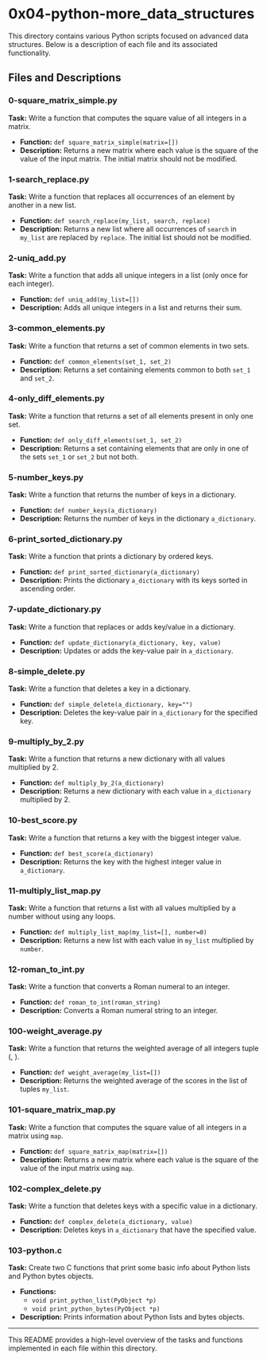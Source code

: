# 0x04-python-more_data_structures

This directory contains various Python scripts focused on advanced data structures. Below is a description of each file and its associated functionality.

## Files and Descriptions

### 0-square_matrix_simple.py
**Task:** Write a function that computes the square value of all integers in a matrix.
- **Function:** `def square_matrix_simple(matrix=[])`
- **Description:** Returns a new matrix where each value is the square of the value of the input matrix. The initial matrix should not be modified.

### 1-search_replace.py
**Task:** Write a function that replaces all occurrences of an element by another in a new list.
- **Function:** `def search_replace(my_list, search, replace)`
- **Description:** Returns a new list where all occurrences of `search` in `my_list` are replaced by `replace`. The initial list should not be modified.

### 2-uniq_add.py
**Task:** Write a function that adds all unique integers in a list (only once for each integer).
- **Function:** `def uniq_add(my_list=[])`
- **Description:** Adds all unique integers in a list and returns their sum.

### 3-common_elements.py
**Task:** Write a function that returns a set of common elements in two sets.
- **Function:** `def common_elements(set_1, set_2)`
- **Description:** Returns a set containing elements common to both `set_1` and `set_2`.

### 4-only_diff_elements.py
**Task:** Write a function that returns a set of all elements present in only one set.
- **Function:** `def only_diff_elements(set_1, set_2)`
- **Description:** Returns a set containing elements that are only in one of the sets `set_1` or `set_2` but not both.

### 5-number_keys.py
**Task:** Write a function that returns the number of keys in a dictionary.
- **Function:** `def number_keys(a_dictionary)`
- **Description:** Returns the number of keys in the dictionary `a_dictionary`.

### 6-print_sorted_dictionary.py
**Task:** Write a function that prints a dictionary by ordered keys.
- **Function:** `def print_sorted_dictionary(a_dictionary)`
- **Description:** Prints the dictionary `a_dictionary` with its keys sorted in ascending order.

### 7-update_dictionary.py
**Task:** Write a function that replaces or adds key/value in a dictionary.
- **Function:** `def update_dictionary(a_dictionary, key, value)`
- **Description:** Updates or adds the key-value pair in `a_dictionary`.

### 8-simple_delete.py
**Task:** Write a function that deletes a key in a dictionary.
- **Function:** `def simple_delete(a_dictionary, key="")`
- **Description:** Deletes the key-value pair in `a_dictionary` for the specified key.

### 9-multiply_by_2.py
**Task:** Write a function that returns a new dictionary with all values multiplied by 2.
- **Function:** `def multiply_by_2(a_dictionary)`
- **Description:** Returns a new dictionary with each value in `a_dictionary` multiplied by 2.

### 10-best_score.py
**Task:** Write a function that returns a key with the biggest integer value.
- **Function:** `def best_score(a_dictionary)`
- **Description:** Returns the key with the highest integer value in `a_dictionary`.

### 11-multiply_list_map.py
**Task:** Write a function that returns a list with all values multiplied by a number without using any loops.
- **Function:** `def multiply_list_map(my_list=[], number=0)`
- **Description:** Returns a new list with each value in `my_list` multiplied by `number`.

### 12-roman_to_int.py
**Task:** Write a function that converts a Roman numeral to an integer.
- **Function:** `def roman_to_int(roman_string)`
- **Description:** Converts a Roman numeral string to an integer.

### 100-weight_average.py
**Task:** Write a function that returns the weighted average of all integers tuple (<score>, <weight>).
- **Function:** `def weight_average(my_list=[])`
- **Description:** Returns the weighted average of the scores in the list of tuples `my_list`.

### 101-square_matrix_map.py
**Task:** Write a function that computes the square value of all integers in a matrix using `map`.
- **Function:** `def square_matrix_map(matrix=[])`
- **Description:** Returns a new matrix where each value is the square of the value of the input matrix using `map`.

### 102-complex_delete.py
**Task:** Write a function that deletes keys with a specific value in a dictionary.
- **Function:** `def complex_delete(a_dictionary, value)`
- **Description:** Deletes keys in `a_dictionary` that have the specified value.

### 103-python.c
**Task:** Create two C functions that print some basic info about Python lists and Python bytes objects.
- **Functions:**
  - `void print_python_list(PyObject *p)`
  - `void print_python_bytes(PyObject *p)`
- **Description:** Prints information about Python lists and bytes objects.

---

This README provides a high-level overview of the tasks and functions implemented in each file within this directory.
